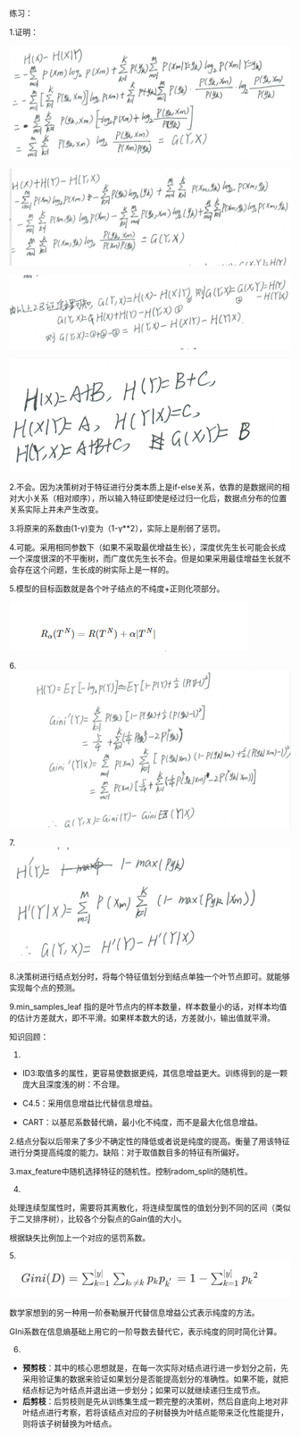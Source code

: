 练习：

1.证明：

![image-20211014225607612](images/image-20211014225607612.png)



![image-20211014225630092](images/image-20211014225630092.png)

![image-20211014225646533](images/image-20211014225646533.png)

![image-20211014225701395](images/image-20211014225701395.png)

2.不会。因为决策树对于特征进行分类本质上是if-else关系，依靠的是数据间的相对大小关系（相对顺序），所以输入特征即使是经过归一化后，数据点分布的位置关系实际上并未产生改变。

3.将原来的系数由(1-γ)变为（1-γ**2），实际上是削弱了惩罚。

4.可能。采用相同参数下（如果不采取最优增益生长），深度优先生长可能会长成一个深度很深的不平衡树，而广度优先生长不会。但是如果采用最佳增益生长就不会存在这个问题，生长成的树实际上是一样的。

5.模型的目标函数就是各个叶子结点的不纯度+正则化项部分。

![image-20211014231824592](images/image-20211014231824592.png)

6.![image-20211014225816173](images/image-20211014225816173.png)



7.![image-20211014225858557](images/image-20211014225858557.png)

8.决策树进行结点划分时，将每个特征值划分到结点单独一个叶节点即可。就能够实现每个点的预测。

9.min_samples_leaf 指的是叶节点内的样本数量，样本数量小的话，对样本均值的估计方差就大，即不平滑。如果样本数大的话，方差就小，输出值就平滑。



知识回顾：

1.

- ID3:取值多的属性，更容易使数据更纯，其信息增益更大。训练得到的是一颗庞大且深度浅的树：不合理。

- C4.5：采用信息增益比代替信息增益。

- CART：以基尼系数替代熵，最小化不纯度，而不是最大化信息增益。

2.结点分裂以后带来了多少不确定性的降低或者说是纯度的提高。衡量了用该特征进行分类提高纯度的能力。缺陷：对于取值数目多的特征有所偏好。

3.max_feature中随机选择特征的随机性。控制radom_split的随机性。

4.

处理连续型属性时，需要将其离散化，将连续型属性的值划分到不同的区间（类似于二叉排序树），比较各个分裂点的Gain值的大小。

根据缺失比例加上一个对应的惩罚系数。

5.![image-20211014230842063](images/image-20211014230842063.png)

数学家想到的另一种用一阶泰勒展开代替信息增益公式表示纯度的方法。

GIni系数在信息熵基础上用它的一阶导数去替代它，表示纯度的同时简化计算。

6.

- **预剪枝**：其中的核心思想就是，在每一次实际对结点进行进一步划分之前，先采用验证集的数据来验证如果划分是否能提高划分的准确性。如果不能，就把结点标记为叶结点并退出进一步划分；如果可以就继续递归生成节点。
- **后剪枝**：后剪枝则是先从训练集生成一颗完整的决策树，然后自底向上地对非叶结点进行考察，若将该结点对应的子树替换为叶结点能带来泛化性能提升，则将该子树替换为叶结点。
